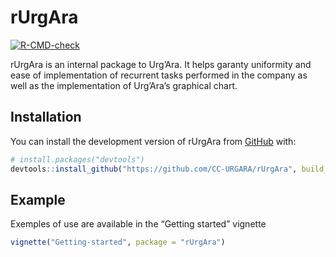 
<!-- README.md is generated from README.Rmd. Please edit that file -->

# rUrgAra

<!-- badges: start -->

[![R-CMD-check](https://github.com/CC-URGARA/rUrgAra/actions/workflows/R-CMD-check.yaml/badge.svg)](https://github.com/CC-URGARA/rUrgAra/actions/workflows/R-CMD-check.yaml)
<!-- badges: end -->

rUrgAra is an internal package to Urg’Ara. It helps garanty uniformity
and ease of implementation of recurrent tasks performed in the company
as well as the implementation of Urg’Ara’s graphical chart.

## Installation

You can install the development version of rUrgAra from
[GitHub](https://github.com/) with:

``` r
# install.packages("devtools")
devtools::install_github("https://github.com/CC-URGARA/rUrgAra", build_vignettes = T)
```

## Example

Exemples of use are available in the “Getting started” vignette

``` r
vignette("Getting-started", package = "rUrgAra")
```
